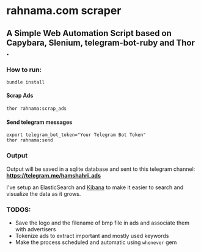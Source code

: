 # rahnama.com scraper 

A Simple Web Automation Script based on Capybara, Slenium, telegram-bot-ruby and Thor .
---


### How to run:
  ```
  bundle install
  ```
#### Scrap Ads
  ```
  thor rahnama:scrap_ads
  ```
#### Send telegram messages
  ```
  export telegram_bot_token="Your Telegram Bot Token"
  thor rahnama:send
  ```

### Output
Output will be saved in a sqlite database and sent to this telegram channel: **https://telegram.me/hamshahri_ads**  

I've setup an ElasticSearch and [Kibana](http://adventures.gusto.ir) to make it easier to search and visualize the data as it grows.

### TODOS:
* Save the logo and the filename of bmp file in ads and associate them with advertisers
* Tokenize ads to extract important and mostly used keywords
* Make the process scheduled and automatic using `whenever` gem
